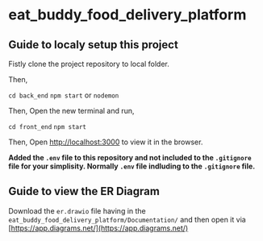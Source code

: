# eat_buddy_food_delivery_platform

## Guide to localy setup this project

Fistly clone the project repository to local folder. 

Then,

`cd back_end`
`npm start` or `nodemon`

Then, Open the new terminal and run,

`cd front_end`
`npm start`

Then, Open [http://localhost:3000](http://localhost:3000) to view it in the browser.

**Added the `.env` file to this repository and not included to the `.gitignore` file for your simplisity. Normally `.env` file indluding to the `.gitignore` file.**

## Guide to view the ER Diagram

Download the `er.drawio` file having in the `eat_buddy_food_delivery_platform/Documentation/` and then open it via [https://app.diagrams.net/](https://app.diagrams.net/)


